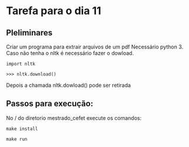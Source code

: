 # Tarefa para o dia 11


## Pleliminares
Criar um programa para extrair arquivos de um pdf
Necessário python 3. Caso não tenha o nltk é necessário fazer o dowload.

```import nltk```  

```>>> nltk.download()```  

Depois a chamada nltk.dowload() pode ser retirada

## Passos para execução:

No / do diretorio mestrado_cefet  execute os comandos:

```make install```  

```make run```  

